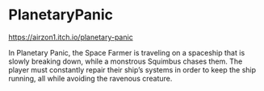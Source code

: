 # PlanetaryPanic

https://airzon1.itch.io/planetary-panic

In Planetary Panic, the Space Farmer is traveling on a spaceship that is slowly breaking down, while a monstrous Squimbus chases them. The player must constantly repair their ship’s systems in order to keep the ship running, all while avoiding the ravenous creature.
